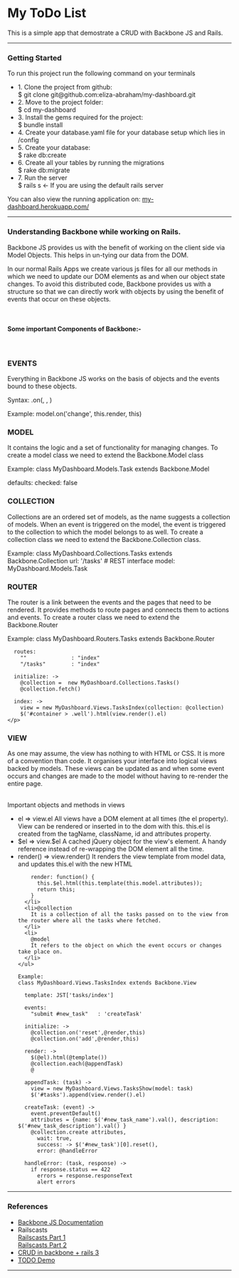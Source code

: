 <h1>My ToDo List</h1>

<p>This is a simple app that demostrate a CRUD with Backbone JS and Rails. </p>
<hr>
<h3>Getting Started</h3>
<div>
  <p>To run this project run the following command on your terminals</p>
  <ul>
    <li>
      1. Clone the project from github:<br/>
      $ git clone git@github.com:eliza-abraham/my-dashboard.git
    </li>
    <li>
      2. Move to the project folder:<br>
      $ cd my-dashboard
    </li>
    <li>
      3. Install the gems required for the project:<br>
      $ bundle install
    </li>
    <li>
      4. Create your database.yaml file for your database setup which lies in /config
    </li>
    <li>
      5. Create your database:<br>
      $ rake db:create
    </li>
    <li>
      6. Create all your tables by running the migrations<br>
      $ rake db:migrate
    </li>
    <li>
      7. Run the server<br>
      $ rails s <- If you are using the default rails server
    </li>
  </ul>
  <p>You can also view the running application on: 
    <a href="http://my-dashboard.herokuapp.com/">my-dashboard.herokuapp.com/</a>
  </p>
</div>
<hr>
<h3>Understanding Backbone while working on Rails.</h3>
<div>
  <p>Backbone JS provides us with the benefit of working on the client side via Model Objects. This helps in un-tying our data from the DOM.</p>
  <p>In our normal Rails Apps we create various js files for all our methods in which we need to update our DOM elements as and when our object state changes. To avoid this distributed code, Backbone provides us with a structure so that we can directly work with objects by using the benefit of events that occur on these objects.</p>
  <br>
  <h4>Some important Components of Backbone:-</h4>
  <br>
  <div>
    <h3>EVENTS</h3>
    <p>Everything in Backbone JS works on the basis of objects and the events bound to these objects.</p>
    <p>Syntax: <object>.on(<event>, <callback>, <context>)</p>
    <p>Example: model.on('change', this.render, this)</p>
  </div>
  <div>
    <h3>MODEL</h3>
    <p>It contains the logic and a set of functionality for managing changes. To create a model class we need to extend the Backbone.Model class </p>
    <p>Example: class MyDashboard.Models.Task extends Backbone.Model</p>
    <p>defaults: 
      checked: false
    </p>
  </div>
  <div>
    <h3>COLLECTION</h3>
    <p>Collections are an ordered set of models, as the name suggests a collection of models. When an event is triggered on the model, the event is triggered to the collection to which the model belongs to as well. To create a collection class we need to extend the Backbone.Collection class.</p>
    <p>Example: 
      class MyDashboard.Collections.Tasks extends Backbone.Collection
      url: '/tasks' # REST interface
      model: MyDashboard.Models.Task
    </p>
  </div>
  <div>
    <h3>ROUTER</h3>
    <p>The router is a link between the events and the pages that need to be rendered. It provides methods to route pages and connects them to actions and events. To create a router class we need to extend the Backbone.Router</p>
    <p>Example:
    class MyDashboard.Routers.Tasks extends Backbone.Router

      routes:
        ""              : "index"
        "/tasks"        : "index"

      initialize: -> 
        @collection =  new MyDashboard.Collections.Tasks()
        @collection.fetch()

      index: ->
        view = new MyDashboard.Views.TasksIndex(collection: @collection)
        $('#container > .well').html(view.render().el)
    </p>
  </div>
  <div>
    <h3>VIEW</h3>
    <p>As one may assume, the view has nothing to with HTML or CSS. It is more of a convention than code. It organises your interface into logical views backed by models. These views can be updated as and when some event occurs and changes are made to the model without having to re-render the entire page.</p>
    <br>
    Important objects and methods in views
    <ul>
      <li>el  => view.el
        All views have a DOM element at all times (the el property). View can be rendered or inserted in to the dom  with this.  this.el is created from the tagName, className, id and attributes property.
      </li>
      <li>$el => view.$el
        A cached jQuery object for the view's element. A handy reference instead of re-wrapping the DOM element all the time.
      </li>
      <li>render() => view.render()
        It renders the view template from model data, and updates this.el with the new HTML

        render: function() {
          this.$el.html(this.template(this.model.attributes));
          return this;
        }
      </li>
      <li>@collection 
        It is a collection of all the tasks passed on to the view from the router where all the tasks where fetched.
      </li>
      <li>
        @model
        It refers to the object on which the event occurs or changes take place on.
      </li>
    </ul>

    Example:
    class MyDashboard.Views.TasksIndex extends Backbone.View

      template: JST['tasks/index']

      events: 
      	"submit #new_task"   : 'createTask'

      initialize: ->
        @collection.on('reset',@render,this)
        @collection.on('add',@render,this)

      render: ->
        $(@el).html(@template())
        @collection.each(@appendTask)
        @

      appendTask: (task) ->
        view = new MyDashboard.Views.TasksShow(model: task)
        $('#tasks').append(view.render().el)

      createTask: (event) ->
        event.preventDefault()
        attributes = {name: $('#new_task_name').val(), description: $('#new_task_description').val() }
        @collection.create attributes,
          wait: true,
          success: -> $('#new_task')[0].reset(),
          error: @handleError

      handleError: (task, response) -> 
        if response.status == 422
          errors = response.responseText
          alert errors
  </div>
</div>
<hr>
<h3>References</h3>
<ul>
  <li><a href="http://backbonejs.org/">Backbone JS Documentation</a></li>
  <li>
    Railscasts<br>
    <a href="http://railscasts.com/episodes/323-backbone-on-rails-part-1">Railscasts Part 1</a><br>
    <a href="http://railscasts.com/episodes/325-backbone-on-rails-part-2">Railscasts Part 2</a>
  </li>
  <li>
    <a href="https://github.com/ikido/backbone-rails-crud-example-app">CRUD in backbone + rails 3</a>    
  </li>  
  <li>
    <a href="https://github.com/mulderp/Backbone-on-Rails-todoDemo">TODO Demo</a>
  </li>
</ul>
<hr>